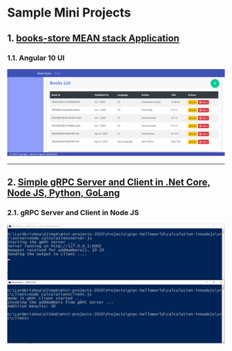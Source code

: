 # Sample Mini Projects

## 1. [books-store MEAN stack Application](https://github.com/vishipayyallore/mini-projects-2020/tree/master/Projects/books-store)

### 1.1. Angular 10 UI

![Web APP Dashboard|150x150](./Projects/books-store/Documentation/Images/BooksList.PNG)

*************************************************************************************************************************************

## 2. [Simple gRPC Server and Client in .Net Core, Node JS, Python, GoLang](https://github.com/vishipayyallore/mini-projects-2020/tree/master/Projects/grpc-helloworld)

### 2.1. gRPC Server and Client in **Node JS**

![Node JS Output|150x150](./Projects/grpc-helloworld/Documentation/Images/gRPC_In_NodeJS.PNG)

